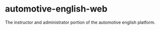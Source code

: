 # automotive-english-web
The instructor and administrator portion of the automotive english platform.
